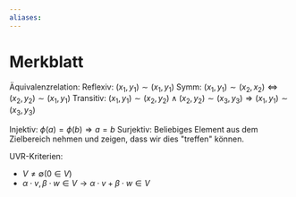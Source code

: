 ```yaml
---
aliases: 
---
```

# Merkblatt
Äquivalenzrelation:
Reflexiv: $(x_1,y_1)\sim(x_1,y_1)$
Symm: $(x_1,y_1)\sim(x_2,x_2)\Leftrightarrow(x_2,y_2)\sim(x_1,y_1)$
Transitiv: $(x_1,y_1)\sim(x_2,y_2)\land(x_2,y_2)\sim(x_3,y_3)\Rightarrow(x_1,y_1)\sim(x_3,y_3)$

Injektiv:
$\phi(a)=\phi(b)\Rightarrow a=b$
Surjektiv:
Beliebiges Element aus dem Zielbereich nehmen und zeigen, dass wir dies "treffen" können.

UVR-Kriterien:
- $V\neq\emptyset$$(0\in V)$
- $\alpha\cdot v,\beta\cdot w\in V\rightarrow \alpha\cdot v+\beta\cdot w\in V$
